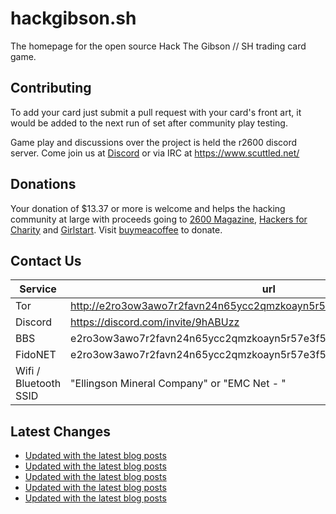 # hackgibson.sh
The homepage for the open source Hack The Gibson // SH trading card game.


## Contributing

To add your card just submit a pull request with your card's front art, it would be added to the next run of set after community play testing.

Game play and discussions over the project is held the r2600 discord server. Come join us at [Discord](https://discord.com/invite/9hABUzz) or via IRC at https://www.scuttled.net/


## Donations

Your donation of $13.37 or more is welcome and helps the hacking community at large with proceeds going to [2600 Magazine](https://2600.com/), [Hackers for Charity](https://hackersforcharity.org) and [Girlstart](https://girlstart.org).  Visit [buymeacoffee](https://www.buymeacoffee.com/hackgibson.sh) to donate.


## Contact Us

Service | url
-|-
Tor | http://e2ro3ow3awo7r2favn24n65ycc2qmzkoayn5r57e3f56nvjwdcgg32ad.onion
Discord | https://discord.com/invite/9hABUzz
BBS | e2ro3ow3awo7r2favn24n65ycc2qmzkoayn5r57e3f56nvjwdcgg32ad.onion:23
FidoNET | e2ro3ow3awo7r2favn24n65ycc2qmzkoayn5r57e3f56nvjwdcgg32ad.onion:24554
Wifi / Bluetooth SSID | "Ellingson Mineral Company" or "EMC Net - <fidonet address>"

## Latest Changes
<!-- BLOG-POST-LIST:START -->
- [Updated with the latest blog posts](https://github.com/DFW2600/hackgibson.sh/commit/2436efe05a559e112daab76b45a1542e097c0e5d)
- [Updated with the latest blog posts](https://github.com/DFW2600/hackgibson.sh/commit/3e85387e0ac10b63730de1a49c9408066714d4d4)
- [Updated with the latest blog posts](https://github.com/DFW2600/hackgibson.sh/commit/de7038ea3c0a5ee45b82223347ac18323cae0097)
- [Updated with the latest blog posts](https://github.com/DFW2600/hackgibson.sh/commit/e05ad460702f4fb8b1574531c43f3c0a046bcfe2)
- [Updated with the latest blog posts](https://github.com/DFW2600/hackgibson.sh/commit/60e8224be5d16889888f044bbb47f9f6e6fee0e8)
<!-- BLOG-POST-LIST:END -->
